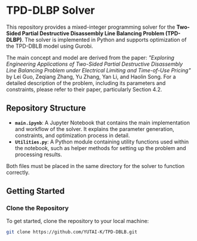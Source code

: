 # TPD-DLBP Solver

This repository provides a mixed-integer programming solver for the **Two-Sided Partial Destructive Disassembly Line Balancing Problem (TPD-DLBP)**. The solver is implemented in Python and supports optimization of the TPD-DBLB model using Gurobi.

The main concept and model are derived from the paper: *"Exploring Engineering Applications of Two-Sided Partial Destructive Disassembly Line Balancing Problem under Electrical Limiting and Time-of-Use Pricing"* by Lei Guo, Zeqiang Zhang, Yu Zhang, Yan Li, and Haolin Song. For a detailed description of the problem, including its parameters and constraints, please refer to their paper, particularly Section 4.2.

## Repository Structure

- **`main.ipynb`**: A Jupyter Notebook that contains the main implementation and workflow of the solver. It explains the parameter generation, constraints, and optimization process in detail.
- **`Utilities.py`**: A Python module containing utility functions used within the notebook, such as helper methods for setting up the problem and processing results.

Both files must be placed in the same directory for the solver to function correctly.

## Getting Started

### Clone the Repository

To get started, clone the repository to your local machine:

```bash
git clone https://github.com/YUTAI-K/TPD-DBLB.git
